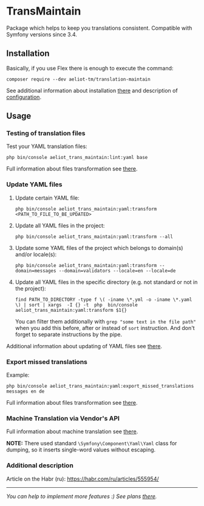 TransMaintain
=============

Package which helps to keep you translations consistent. Compatible with Symfony versions since 3.4.

## Installation

Basically, if you use Flex there is enough to execute the command:

```shell
composer require --dev aeliot-tm/translation-maintain
```
See additional information about installation [there](docs/installation.md) and description of [configuration](docs/configuration.md).

## Usage

### Testing of translation files

Test your YAML translation files:
   ```shell
   php bin/console aeliot_trans_maintain:lint:yaml base
   ```
Full information about files transformation see [there](docs/lint/lint_yaml_command.md).

### Update YAML files

1. Update certain YAML file:
   ```shell
   php bin/console aeliot_trans_maintain:yaml:transform <PATH_TO_FILE_TO_BE_UPDATED>
   ```
2. Update all YAML files in the project:
   ```shell
   php bin/console aeliot_trans_maintain:yaml:transform --all
   ```
2. Update some YAML files of the project which belongs to domain(s) and/or locale(s):
   ```shell
   php bin/console aeliot_trans_maintain:yaml:transform --domain=messages --domain=validators --locale=en --locale=de
   ```
3. Update all YAML files in the specific directory (e.g. not standard or not in the project):
   ```shell
   find PATH_TO_DIRECTORY -type f \( -iname \*.yml -o -iname \*.yaml \) | sort | xargs  -I {} -t  php  bin/console aeliot_trans_maintain:yaml:transform $1{}
   ```
   You can filter them additionally with `grep "some text in the file path"` when you add this before, after or instead of `sort` instruction. 
   And don't forget to separate instructions by the pipe.

Additional information about updating of YAML files see [there](docs/transform_yaml_files.md).

### Export missed translations

Example:
   ```shell
   php bin/console aeliot_trans_maintain:yaml:export_missed_translations messages en de
   ```
Full information about files transformation see [there](docs/export_missed_translations.md).

### Machine Translation via Vendor's API

Full information about machine translation see [there](docs/machine_translation.md).

**NOTE:** There used standard `\Symfony\Component\Yaml\Yaml` class for dumping, so it inserts single-word values without escaping.

### Additional description

Article on the Habr (ru): https://habr.com/ru/articles/555954/


---
*You can help to implement more features :) See plans [there](TODO.md).*

